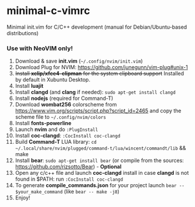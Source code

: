 # minimal-c-vimrc
Minimal init.vim for C/C++ development (manual for Debian/Ubuntu-based distributions)

### Use with NeoVIM only!
1. Download & save **init.vim** (`~/.config/nvim/init.vim`)
2. Download Plug for NVIM: https://github.com/junegunn/vim-plug#unix-1
3. ~~Install **xclip/xfce4-clipman** for the system clipboard support~~ Installed by default in Xubuntu Desktop.
4. Install **luajit**
5. Install **clangd** (and **clang** if needed): `sudo apt-get install clangd`
6. Install **nodejs** (required for Command-T)
7. Download **wombat256** colorscheme from https://www.vim.org/scripts/script.php?script_id=2465 and copy the scheme file to `~/.config/nvim/colors`
8. Install **fonts-powerline**
9. Launch **nvim** and do `:PlugInstall`
10. Install **coc-clangd**: `:CocInstall coc-clangd`
11. Build **Command-T** LUA library: `cd ~/.local/share/nvim/plugged/command-t/lua/wincent/commandt/lib` && make
12. Install **bear**: `sudo apt-get install bear` (or compile from the sources: https://github.com/rizsotto/Bear) - **Optional**
13. Open any c/c++ file and launch **coc-clangd** install in case **clangd** is not found in $PATH: run `:CocInstall coc-clangd`
14. To generate **compile_commands.json** for your project launch `bear -- $your_make_command` (like `bear -- make -j8`)
15. Enjoy!
